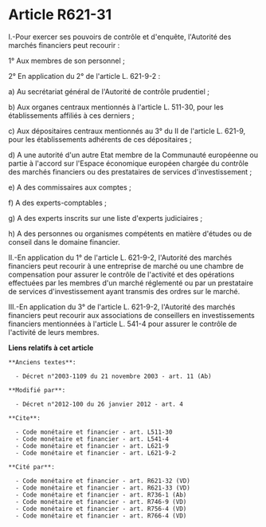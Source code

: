 # Article R621-31

I.-Pour exercer ses pouvoirs de contrôle et d'enquête, l'Autorité des marchés financiers peut recourir : 

1° Aux membres de son personnel ; 

2° En application du 2° de l'article L. 621-9-2 : 

a) Au secrétariat général de l'Autorité de contrôle prudentiel ; 

b) Aux organes centraux mentionnés à l'article L. 511-30, pour les établissements affiliés à ces derniers ; 

c) Aux dépositaires centraux mentionnés au 3° du II de l'article L. 621-9, pour les établissements adhérents de ces
dépositaires ; 

d) A une autorité d'un autre Etat membre de la Communauté européenne ou partie à l'accord sur l'Espace économique européen
chargée du contrôle des marchés financiers ou des prestataires de services d'investissement ; 

e) A des commissaires aux comptes ; 

f) A des experts-comptables ; 

g) A des experts inscrits sur une liste d'experts judiciaires ; 

h) A des personnes ou organismes compétents en matière d'études ou de conseil dans le domaine financier. 

II.-En application du 1° de l'article L. 621-9-2, l'Autorité des marchés financiers peut recourir à une entreprise de marché
ou une chambre de compensation pour assurer le contrôle de l'activité et des opérations effectuées par les membres d'un
marché réglementé ou par un prestataire de services d'investissement ayant transmis des ordres sur le marché. 

III.-En application du 3° de l'article L. 621-9-2, l'Autorité des marchés financiers peut recourir aux associations de
conseillers en investissements financiers mentionnées à l'article L. 541-4 pour assurer le contrôle de l'activité de leurs
membres.

**Liens relatifs à cet article**

	**Anciens textes**:

	  - Décret n°2003-1109 du 21 novembre 2003 - art. 11 (Ab)

	**Modifié par**:

	  - Décret n°2012-100 du 26 janvier 2012 - art. 4

	**Cite**:

	  - Code monétaire et financier - art. L511-30
	  - Code monétaire et financier - art. L541-4
	  - Code monétaire et financier - art. L621-9
	  - Code monétaire et financier - art. L621-9-2

	**Cité par**:

	  - Code monétaire et financier - art. R621-32 (VD)
	  - Code monétaire et financier - art. R621-33 (VD)
	  - Code monétaire et financier - art. R736-1 (Ab)
	  - Code monétaire et financier - art. R746-9 (VD)
	  - Code monétaire et financier - art. R756-4 (VD)
	  - Code monétaire et financier - art. R766-4 (VD)
